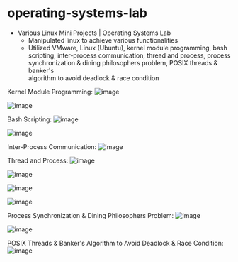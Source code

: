 # operating-systems-lab

* Various Linux Mini Projects | Operating Systems Lab
  * Manipulated linux to achieve various functionalities
  * Utilized VMware, Linux (Ubuntu), kernel module programming, bash scripting, inter-process communication, thread and process, process synchronization & dining philosophers problem, POSIX threads & banker's  
    algorithm to avoid deadlock & race condition

Kernel Module Programming:
![image](https://github.com/amirbelbasi/operating-systems-lab/assets/58425120/e9d7ba61-ae7a-454f-9ffe-347a6b1ac80c)

![image](https://github.com/amirbelbasi/operating-systems-lab/assets/58425120/1dbb492e-6cac-422a-b2f6-8a057287eff0)

Bash Scripting:
![image](https://github.com/amirbelbasi/operating-systems-lab/assets/58425120/dc8b5dc8-12f6-4409-bd7f-c30f8514fc00)

![image](https://github.com/amirbelbasi/operating-systems-lab/assets/58425120/fd6c667f-9f23-4dbe-b48a-76c6f4d92553)

Inter-Process Communication:
![image](https://github.com/amirbelbasi/operating-systems-lab/assets/58425120/4bebb1b2-0793-4fd9-9abe-8ac95b932e6e)

Thread and Process:
![image](https://github.com/amirbelbasi/operating-systems-lab/assets/58425120/66e6ef4b-c427-4ba6-bd13-84bef302de0a)

![image](https://github.com/amirbelbasi/operating-systems-lab/assets/58425120/3ab8158f-554c-4b7c-92eb-92a68dae6fd2)

![image](https://github.com/amirbelbasi/operating-systems-lab/assets/58425120/00a0ccb5-8026-4dff-ae9c-4ff628184e82)

![image](https://github.com/amirbelbasi/operating-systems-lab/assets/58425120/f096bb66-d18b-49bf-87ea-fc2948bb62c0)

Process Synchronization & Dining Philosophers Problem:
![image](https://github.com/amirbelbasi/operating-systems-lab/assets/58425120/d3f44884-2098-43bf-8f8c-70b16cf465e7)

![image](https://github.com/amirbelbasi/operating-systems-lab/assets/58425120/dc4b8a38-a6bc-4e2b-a363-a5998928844b)

POSIX Threads & Banker's Algorithm to Avoid Deadlock & Race Condition:
![image](https://github.com/amirbelbasi/operating-systems-lab/assets/58425120/7c4f0c49-ee34-4164-bf63-72e49ab0ffc2)
